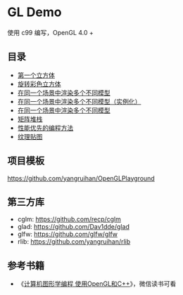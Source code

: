 # GL Demo

使用 c99 编写，OpenGL 4.0 +

## 目录

- [第一个立方体](./projects/p4_5_1)
- [旋转彩色立方体](./projects/p4_5_2)
- [在同一个场景中渲染多个不同模型](./projects/p4_6_1)
- [在同一个场景中渲染多个不同模型（实例化）](./projects/p4_6_2)
- [在同一个场景中渲染多个不同模型](./projects/p4_7_1)
- [矩阵堆栈](./projects/p4_8_1)
- [性能优先的编程方法](./projects/p4_11_1)
- [纹理贴图](./projects/p5_3_1)

## 项目模板

https://github.com/yangruihan/OpenGLPlayground

## 第三方库

- cglm: https://github.com/recp/cglm
- glad: https://github.com/Dav1dde/glad
- glfw: https://github.com/glfw/glfw
- rlib: https://github.com/yangruihan/rlib

## 参考书籍

- 《[计算机图形学编程 使用OpenGL和C++](https://book.douban.com/subject/34987432/)》，微信读书可看
